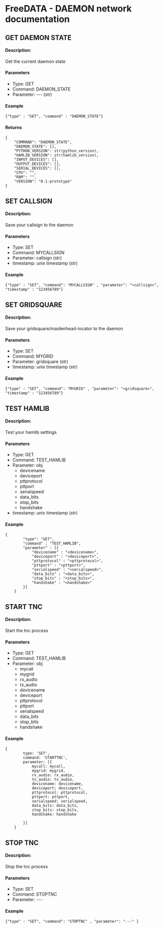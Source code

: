 # FreeDATA - DAEMON network documentation

## GET DAEMON STATE

#### Description:

Get the current daemon state

#### Parameters

- Type: GET
- Command: DAEMON_STATE
- Parameter: --- (str)

#### Example

```
{"type" : "GET", "command" : "DAEMON_STATE"}
```

#### Returns

```
{
	"COMMAND": "DAEMON_STATE",
	"DAEMON_STATE": [],
	"PYTHON_VERSION": str(python_version),
	"HAMLIB_VERSION": str(hamlib_version),
	"INPUT_DEVICES": [],
	"OUTPUT_DEVICES": [],
	"SERIAL_DEVICES": [],
	"CPU": "",
	"RAM": "",
	"VERSION": "0.1-prototype"
}
```

## SET CALLSIGN

#### Description:

Save your callsign to the daemon

#### Parameters

- Type: SET
- Command: MYCALLSIGN
- Parameter: callsign (str)
- timestamp: unix timestamp (str)

#### Example

```
{"type" : "SET", "command": "MYCALLSIGN" , "parameter": "<callsign>", "timestamp" : "123456789"}
```

## SET GRIDSQUARE

#### Description:

Save your gridsquare/maidenhead-locator to the daemon

#### Parameters

- Type: SET
- Command: MYGRID
- Parameter: gridsquare (str)
- timestamp: unix timestamp (str)

#### Example

```
{"type" : "SET", "command": "MYGRID" , "parameter": "<gridsquare>", "timestamp" : "123456789"}
```

## TEST HAMLIB

#### Description:

Test your hamlib settings

#### Parameters

- Type: GET
- Command: TEST_HAMLIB
- Parameter: obj
  - devicename
  - deviceport
  - pttprotocol
  - pttport
  - serialspeed
  - data_bits
  - stop_bits
  - handshake
- timestamp: unix timestamp (str)

#### Example

```
{
        "type": "GET",
        "command" : "TEST_HAMLIB",
        "parameter" : [{
            "devicename" : "<devicename>",
            "deviceport" : "<deviceport>",
            "pttprotocol" : "<pttprotocol>",
            "pttport" : "<pttport>",
            "serialspeed" : "<serialspeed>",
            "data_bits" : "<data_bits>",
            "stop_bits" : "<stop_bits>",
            "handshake" : "<handshake>"
        }]
    }
```

## START TNC

#### Description:

Start the tnc process

#### Parameters

- Type: GET
- Command: TEST_HAMLIB
- Parameter: obj
  - mycall
  - mygrid
  - rx_audio
  - tx_audio
  - devicename
  - deviceport
  - pttprotocol
  - pttport
  - serialspeed
  - data_bits
  - stop_bits
  - handshake

#### Example

```
{
        type: 'SET',
        command: 'STARTTNC',
        parameter: [{
            mycall: mycall,
            mygrid: mygrid,
            rx_audio: rx_audio,
            tx_audio: tx_audio,
            devicename: devicename,
            deviceport: deviceport,
            pttprotocol: pttprotocol,
            pttport: pttport,
            serialspeed: serialspeed,
            data_bits: data_bits,
            stop_bits: stop_bits,
            handshake: handshake

        }]
    }
```

## STOP TNC

#### Description:

Stop the tnc process

#### Parameters

- Type: SET
- Command: STOPTNC
- Parameter: ---

#### Example

```
{"type" : "SET", "command": "STOPTNC" , "parameter": "---" }
```
